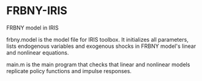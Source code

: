 # FRBNY-IRIS
FRBNY model in IRIS

frbny.model is the model file for IRIS toolbox. It initializes all parameters, lists endogenous variables and exogenous shocks in FRBNY model's linear and nonlinear equations.

main.m is the main program that checks that linear and nonlinear models replicate policy functions and impulse responses.

